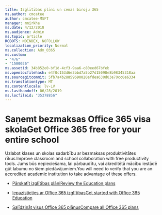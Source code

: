 ```yaml
---
title: Izglītības plāni un cenas biroju 365
ms.author: cmcatee
author: cmcatee-MSFT
manager: mnirkhe
ms.date: 4/12/2018
ms.audience: Admin
ms.topic: article
ROBOTS: NOINDEX, NOFOLLOW
localization_priority: Normal
ms.collection: Adm_O365
ms.custom:
- "476"
- "1500026"
ms.assetid: 34b852e0-bf1d-4cf3-9aa6-c80eed67bfeb
ms.openlocfilehash: e4f0c153d6e3bbd7a5b27d15090e8b98345318aa
ms.sourcegitcommit: 5fb7a4b28859690020efdea630d03e70cc0e6334
ms.translationtype: MT
ms.contentlocale: lv-LV
ms.lasthandoff: 06/28/2019
ms.locfileid: "35378856"
---
```

# <a name="get-office-365-free-for-your-entire-school"></a><span data-ttu-id="1c395-102">Saņemt bezmaksas Office 365 visa skola</span><span class="sxs-lookup"><span data-stu-id="1c395-102">Get Office 365 free for your entire school</span></span>

<span data-ttu-id="1c395-103">Uzlabot klases un skolas sadarbību ar bezmaksas produktivitātes rīkus.</span><span class="sxs-lookup"><span data-stu-id="1c395-103">Improve classroom and school collaboration with free productivity tools.</span></span> <span data-ttu-id="1c395-104">Jums būs nepieciešama, lai pārbaudītu, vai akreditētā mācību iestādē gūt labumu no šiem piedāvājumiem.</span><span class="sxs-lookup"><span data-stu-id="1c395-104">You will need to verify that you are an accredited academic institution to take advantage of these offers.</span></span>
  
- [<span data-ttu-id="1c395-105">Pārskatīt izglītības plāni</span><span class="sxs-lookup"><span data-stu-id="1c395-105">Review the Education plans</span></span>](https://products.office.com/academic/compare-office-365-education-plans)

- [<span data-ttu-id="1c395-106">Iepazīstieties ar Office 365 izglītības</span><span class="sxs-lookup"><span data-stu-id="1c395-106">Get started with Office 365 Education</span></span>](https://support.office.com/article/ab02abe5-a1ee-458c-b749-5b44416ccf1)

- [<span data-ttu-id="1c395-107">Salīdzināt visus Office 365 plānus</span><span class="sxs-lookup"><span data-stu-id="1c395-107">Compare all Office 365 plans</span></span>](https://products.office.com/business/compare-more-office-365-for-business-plans)
